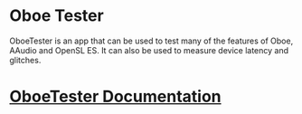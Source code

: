 # Oboe Tester

OboeTester is an app that can be used to test many of the features of Oboe, AAudio and OpenSL ES.
It can also be used to measure device latency and glitches.

# [OboeTester Documentation](docs)
